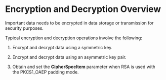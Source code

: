 # Encryption and Decryption Overview

Important data needs to be encrypted in data storage or transmission for security purposes.

Typical encryption and decryption operations involve the following:

1. Encrypt and decrypt data using a symmetric key.

2. Encrypt and decrypt data using an asymmetric key pair.

3. Obtain and set the **CipherSpecItem** parameter when RSA is used with the PKCS1_OAEP padding mode.

